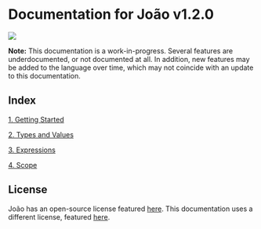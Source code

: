 # Documentation for João v1.2.0

<img src="https://user-images.githubusercontent.com/29939414/114955666-c9ffe700-9e22-11eb-95fd-649fd2ef250b.png">

**Note:** This documentation is a work-in-progress. Several features are underdocumented, or not documented at all. In addition, new features may be added to the language over time, which may not coincide with an update to this documentation.

## Index

[1. Getting Started](GettingStarted.md)

[2. Types and Values](TypesValues.md)

[3. Expressions](Expressions.md)

[4. Scope](Scope.md)

## License

João has an open-source license featured [here](https://github.com/Altoids1/Joao/blob/main/LICENSE). This documentation uses a different license, featured [here](https://github.com/Altoids1/Joao/blob/main/docs/LICENSE).
